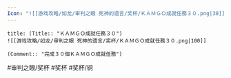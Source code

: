```yaml
---
Icon: "![[游戏攻略/如龙/审判之眼 死神的遗言/奖杯/ＫＡＭＧＯ成就任務３０.png|30]]"
---
```

```ad-common-bronze-trophy
title: (Title:: "ＫＡＭＧＯ成就任務３０")
![[游戏攻略/如龙/审判之眼 死神的遗言/奖杯/ＫＡＭＧＯ成就任務３０.png|100]]

(Comment:: "完成３０個ＫＡＭＧＯ成就任務")
```

#审判之眼/奖杯 #奖杯 #奖杯/铜
